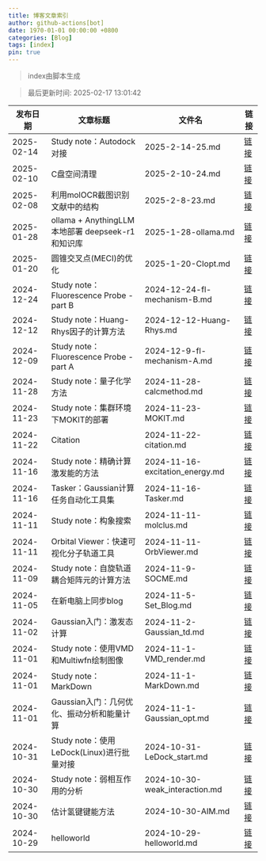 ```yaml
---
title: 博客文章索引
author: github-actions[bot]
date: 1970-01-01 00:00:00 +0800
categories: [Blog]
tags: [index]
pin: true
---
```


>index由脚本生成

> 最后更新时间: 2025-02-17 13:01:42

| 发布日期 | 文章标题 | 文件名 | 链接 |
|----------|----------|--------|------|
| 2025-02-14 | Study note：Autodock对接 | 2025-2-14-25.md | [链接](https://bane-dysta.github.io/posts/2025-2-14-25/) |
| 2025-02-10 | C盘空间清理 | 2025-2-10-24.md | [链接](https://bane-dysta.github.io/posts/2025-2-10-24/) |
| 2025-02-08 | 利用molOCR截图识别文献中的结构 | 2025-2-8-23.md | [链接](https://bane-dysta.github.io/posts/2025-2-8-23/) |
| 2025-01-28 | ollama + AnythingLLM 本地部署 deepseek-r1 和知识库 | 2025-1-28-ollama.md | [链接](https://bane-dysta.github.io/posts/2025-1-28-ollama/) |
| 2025-01-20 | 圆锥交叉点(MECI)的优化 | 2025-1-20-CIopt.md | [链接](https://bane-dysta.github.io/posts/2025-1-20-CIopt/) |
| 2024-12-24 | Study note：Fluorescence Probe - part B | 2024-12-24-fl-mechanism-B.md | [链接](https://bane-dysta.github.io/posts/2024-12-24-fl-mechanism-B/) |
| 2024-12-12 | Study note：Huang-Rhys因子的计算方法 | 2024-12-12-Huang-Rhys.md | [链接](https://bane-dysta.github.io/posts/2024-12-12-Huang-Rhys/) |
| 2024-12-09 | Study note：Fluorescence Probe - part A | 2024-12-9-fl-mechanism-A.md | [链接](https://bane-dysta.github.io/posts/2024-12-9-fl-mechanism-A/) |
| 2024-11-28 | Study note：量子化学方法 | 2024-11-28-calcmethod.md | [链接](https://bane-dysta.github.io/posts/2024-11-28-calcmethod/) |
| 2024-11-23 | Study note：集群环境下MOKIT的部署 | 2024-11-23-MOKIT.md | [链接](https://bane-dysta.github.io/posts/2024-11-23-MOKIT/) |
| 2024-11-22 | Citation | 2024-11-22-citation.md | [链接](https://bane-dysta.github.io/posts/2024-11-22-citation/) |
| 2024-11-16 | Study note：精确计算激发能的方法 | 2024-11-16-excitation_energy.md | [链接](https://bane-dysta.github.io/posts/2024-11-16-excitation_energy/) |
| 2024-11-16 | Tasker：Gaussian计算任务自动化工具集 | 2024-11-16-Tasker.md | [链接](https://bane-dysta.github.io/posts/2024-11-16-Tasker/) |
| 2024-11-11 | Study note：构象搜索 | 2024-11-11-molclus.md | [链接](https://bane-dysta.github.io/posts/2024-11-11-molclus/) |
| 2024-11-11 | Orbital Viewer：快速可视化分子轨道工具 | 2024-11-11-OrbViewer.md | [链接](https://bane-dysta.github.io/posts/2024-11-11-OrbViewer/) |
| 2024-11-09 | Study note：自旋轨道耦合矩阵元的计算方法 | 2024-11-9-SOCME.md | [链接](https://bane-dysta.github.io/posts/2024-11-9-SOCME/) |
| 2024-11-05 | 在新电脑上同步blog | 2024-11-5-Set_Blog.md | [链接](https://bane-dysta.github.io/posts/2024-11-5-Set_Blog/) |
| 2024-11-02 | Gaussian入门：激发态计算 | 2024-11-2-Gaussian_td.md | [链接](https://bane-dysta.github.io/posts/2024-11-2-Gaussian_td/) |
| 2024-11-01 | Study note：使用VMD和Multiwfn绘制图像 | 2024-11-1-VMD_render.md | [链接](https://bane-dysta.github.io/posts/2024-11-1-VMD_render/) |
| 2024-11-01 | Study note：MarkDown | 2024-11-1-MarkDown.md | [链接](https://bane-dysta.github.io/posts/2024-11-1-MarkDown/) |
| 2024-11-01 | Gaussian入门：几何优化、振动分析和能量计算 | 2024-11-1-Gaussian_opt.md | [链接](https://bane-dysta.github.io/posts/2024-11-1-Gaussian_opt/) |
| 2024-10-31 | Study note：使用LeDock(Linux)进行批量对接 | 2024-10-31-LeDock_start.md | [链接](https://bane-dysta.github.io/posts/2024-10-31-LeDock_start/) |
| 2024-10-30 | Study note：弱相互作用的分析 | 2024-10-30-weak_interaction.md | [链接](https://bane-dysta.github.io/posts/2024-10-30-weak_interaction/) |
| 2024-10-30 | 估计氢键键能方法 | 2024-10-30-AIM.md | [链接](https://bane-dysta.github.io/posts/2024-10-30-AIM/) |
| 2024-10-29 | helloworld | 2024-10-29-helloworld.md | [链接](https://bane-dysta.github.io/posts/2024-10-29-helloworld/) |
